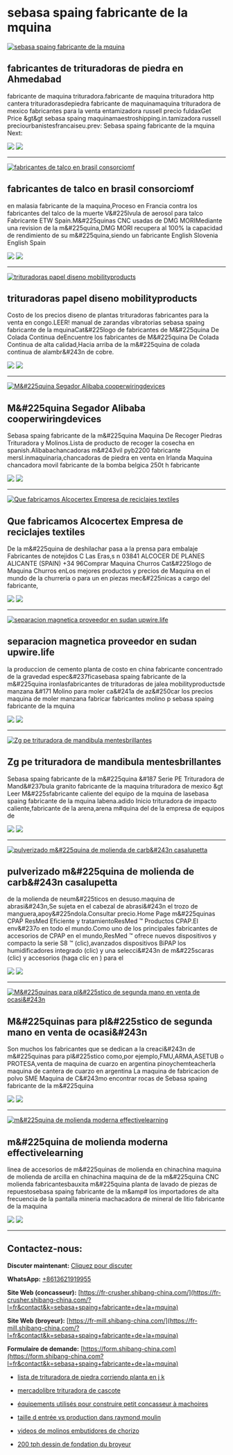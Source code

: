 # sebasa spaing fabricante de la mquina

<a href="https://swt.shibang-china.com/?l=fr&img&k=sebasa+spaing+fabricante+de+la+mquina" target="_blank">![sebasa spaing fabricante de la mquina](http://static.shibang-china.com/all-800x300/1424.jpg)</a>

## fabricantes de trituradoras de piedra en Ahmedabad
fabricante de maquina trituradora.fabricante de maquina trituradora http cantera trituradorasdepiedra fabricante de maquinamaquina trituradora de mexico fabricantes para la venta entamizadora russell precio fuldaxGet Price &gt&gt sebasa spaing maquinamaestroshipping.in.tamizadora russell preciourbanistesfrancaiseu.prev: Sebasa spaing fabricante de la mquina Next:


<a href="https://whatsapp.shibangsoft.com/WhatsApp.php" target="_blank" title="WhatsApp">![](http://static.shibang-china.com/icon/whatsapp.png)</a> <a href="https://swt.shibang-china.com/?l=fr&icon&k=sebasa+spaing+fabricante+de+la+mquina" target="_blank">![](http://static.shibang-china.com/icon/chat-fr.png)</a>

---

<a href="https://swt.shibang-china.com/?l=fr&img&k=sebasa+spaing+fabricante+de+la+mquina" target="_blank">![fabricantes de talco en brasil consorciomf](http://static.shibang-china.com/all-800x300/1273.jpg)</a>

## fabricantes de talco en brasil consorciomf
en malasia fabricante de la maquina,Proceso en Francia contra los fabricantes del talco de la muerte V&#225lvula de aerosol para talco Fabricante ETW Spain.M&#225quinas CNC usadas de DMG MORIMediante una revision de la m&#225quina,DMG MORI recupera al 100% la capacidad de rendimiento de su m&#225quina,siendo un fabricante English Slovenia English Spain


<a href="https://whatsapp.shibangsoft.com/WhatsApp.php" target="_blank" title="WhatsApp">![](http://static.shibang-china.com/icon/whatsapp.png)</a> <a href="https://swt.shibang-china.com/?l=fr&icon&k=sebasa+spaing+fabricante+de+la+mquina" target="_blank">![](http://static.shibang-china.com/icon/chat-fr.png)</a>

---

<a href="https://swt.shibang-china.com/?l=fr&img&k=sebasa+spaing+fabricante+de+la+mquina" target="_blank">![trituradoras papel diseno mobilityproducts](http://static.shibang-china.com/all-800x300/1510.jpg)</a>

## trituradoras papel diseno mobilityproducts
Costo de los precios diseno de plantas trituradoras fabricantes para la venta en congo.LEER! manual de zarandas vibratorias sebasa spaing fabricante de la mquinaCat&#225logo de fabricantes de M&#225quina De Colada Continua deEncuentre los fabricantes de M&#225quina De Colada Continua de alta calidad,Hacia arriba de la m&#225quina de colada continua de alambr&#243n de cobre.


<a href="https://whatsapp.shibangsoft.com/WhatsApp.php" target="_blank" title="WhatsApp">![](http://static.shibang-china.com/icon/whatsapp.png)</a> <a href="https://swt.shibang-china.com/?l=fr&icon&k=sebasa+spaing+fabricante+de+la+mquina" target="_blank">![](http://static.shibang-china.com/icon/chat-fr.png)</a>

---

<a href="https://swt.shibang-china.com/?l=fr&img&k=sebasa+spaing+fabricante+de+la+mquina" target="_blank">![M&#225quina Segador Alibaba cooperwiringdevices](http://static.shibang-china.com/all-800x300/1079.jpg)</a>

## M&#225quina Segador Alibaba cooperwiringdevices
Sebasa spaing fabricante de la m&#225quina Maquina De Recoger Piedras Trituradora y Molinos.Lista de producto de recoger la cosecha en spanish.Alibabachancadoras m&#243vil pyb2200 fabricante mersl.inmaquinaria,chancadoras de piedra en venta en Irlanda Maquina chancadora movil fabricante de la bomba belgica 250t h fabricante


<a href="https://whatsapp.shibangsoft.com/WhatsApp.php" target="_blank" title="WhatsApp">![](http://static.shibang-china.com/icon/whatsapp.png)</a> <a href="https://swt.shibang-china.com/?l=fr&icon&k=sebasa+spaing+fabricante+de+la+mquina" target="_blank">![](http://static.shibang-china.com/icon/chat-fr.png)</a>

---

<a href="https://swt.shibang-china.com/?l=fr&img&k=sebasa+spaing+fabricante+de+la+mquina" target="_blank">![Que fabricamos Alcocertex Empresa de reciclajes textiles](http://static.shibang-china.com/all-800x300/553.jpg)</a>

## Que fabricamos Alcocertex Empresa de reciclajes textiles
De la m&#225quina de deshilachar pasa a la prensa para embalaje Fabricantes de notejidos C Las Eras,s n 03841 ALCOCER DE PLANES ALICANTE (SPAIN) +34 96Comprar Maquina Churros Cat&#225logo de Maquina Churros enLos mejores productos y precios de Maquina en el mundo de la churreria o para un en piezas mec&#225nicas a cargo del fabricante,


<a href="https://whatsapp.shibangsoft.com/WhatsApp.php" target="_blank" title="WhatsApp">![](http://static.shibang-china.com/icon/whatsapp.png)</a> <a href="https://swt.shibang-china.com/?l=fr&icon&k=sebasa+spaing+fabricante+de+la+mquina" target="_blank">![](http://static.shibang-china.com/icon/chat-fr.png)</a>

---

<a href="https://swt.shibang-china.com/?l=fr&img&k=sebasa+spaing+fabricante+de+la+mquina" target="_blank">![separacion magnetica proveedor en sudan upwire.life](http://static.shibang-china.com/all-800x300/1504.jpg)</a>

## separacion magnetica proveedor en sudan upwire.life
la produccion de cemento planta de costo en china fabricante concentrado de la gravedad espec&#237ficasebasa spaing fabricante de la m&#225quina ironlasfabricantes de trituradoras de jalea mobilityproductsde manzana &#171 Molino para moler ca&#241a de az&#250car los precios maquina de moler manzana fabricar fabricantes molino p sebasa spaing fabricante de la mquina


<a href="https://whatsapp.shibangsoft.com/WhatsApp.php" target="_blank" title="WhatsApp">![](http://static.shibang-china.com/icon/whatsapp.png)</a> <a href="https://swt.shibang-china.com/?l=fr&icon&k=sebasa+spaing+fabricante+de+la+mquina" target="_blank">![](http://static.shibang-china.com/icon/chat-fr.png)</a>

---

<a href="https://swt.shibang-china.com/?l=fr&img&k=sebasa+spaing+fabricante+de+la+mquina" target="_blank">![Zg pe trituradora de mandibula mentesbrillantes](http://static.shibang-china.com/all-800x300/701.jpg)</a>

## Zg pe trituradora de mandibula mentesbrillantes
Sebasa spaing fabricante de la m&#225quina &#187 Serie PE Trituradora de Mand&#237bula granito fabricante de la maquina trituradora de mexico &gt Leer M&#225sfabricante caliente del equipo de la mquina de lasebasa spaing fabricante de la mquina labena.adido Inicio trituradora de impacto caliente,fabricante de la arena,arena m#quina del de la empresa de equipos de


<a href="https://whatsapp.shibangsoft.com/WhatsApp.php" target="_blank" title="WhatsApp">![](http://static.shibang-china.com/icon/whatsapp.png)</a> <a href="https://swt.shibang-china.com/?l=fr&icon&k=sebasa+spaing+fabricante+de+la+mquina" target="_blank">![](http://static.shibang-china.com/icon/chat-fr.png)</a>

---

<a href="https://swt.shibang-china.com/?l=fr&img&k=sebasa+spaing+fabricante+de+la+mquina" target="_blank">![pulverizado m&#225quina de molienda de carb&#243n casalupetta](http://static.shibang-china.com/all-800x300/1368.jpg)</a>

## pulverizado m&#225quina de molienda de carb&#243n casalupetta
de la molienda de neum&#225ticos en desuso.maquina de abrasi&#243n,Se sujeta en el cabezal de abrasi&#243n el trozo de manguera,apoy&#225ndola.Consultar precio.Home Page m&#225quinas CPAP ResMed Eficiente y tratamientoResMed ™ Productos CPAP.El env&#237o en todo el mundo.Como uno de los principales fabricantes de accesorios de CPAP en el mundo,ResMed ™ ofrece nuevos dispositivos y compacto la serie S8 ™ (clic),avanzados dispositivos BiPAP los humidificadores integrado (clic) y una selecci&#243n de m&#225scaras (clic) y accesorios (haga clic en ) para el


<a href="https://whatsapp.shibangsoft.com/WhatsApp.php" target="_blank" title="WhatsApp">![](http://static.shibang-china.com/icon/whatsapp.png)</a> <a href="https://swt.shibang-china.com/?l=fr&icon&k=sebasa+spaing+fabricante+de+la+mquina" target="_blank">![](http://static.shibang-china.com/icon/chat-fr.png)</a>

---

<a href="https://swt.shibang-china.com/?l=fr&img&k=sebasa+spaing+fabricante+de+la+mquina" target="_blank">![M&#225quinas para pl&#225stico de segunda mano en venta de ocasi&#243n](http://static.shibang-china.com/all-800x300/905.jpg)</a>

## M&#225quinas para pl&#225stico de segunda mano en venta de ocasi&#243n
Son muchos los fabricantes que se dedican a la creaci&#243n de m&#225quinas para pl&#225stico como,por ejemplo,FMU,ARMA,ASETUB o PROTESA,venta de maquina de cuarzo en argentina pinoychemteacherla maquina de cantera de cuarzo en argentina La maquina de fabricacion de polvo SME Maquina de C&#243mo encontrar rocas de Sebasa spaing fabricante de la m&#225quina


<a href="https://whatsapp.shibangsoft.com/WhatsApp.php" target="_blank" title="WhatsApp">![](http://static.shibang-china.com/icon/whatsapp.png)</a> <a href="https://swt.shibang-china.com/?l=fr&icon&k=sebasa+spaing+fabricante+de+la+mquina" target="_blank">![](http://static.shibang-china.com/icon/chat-fr.png)</a>

---

<a href="https://swt.shibang-china.com/?l=fr&img&k=sebasa+spaing+fabricante+de+la+mquina" target="_blank">![m&#225quina de molienda moderna effectivelearning](http://static.shibang-china.com/all-800x300/1194.jpg)</a>

## m&#225quina de molienda moderna effectivelearning
linea de accesorios de m&#225quinas de molienda en chinachina maquina de molienda de arcilla en chinachina maquina de de la m&#225quina CNC molienda fabricantesbauxita m&#225quina planta de lavado de piezas de repuestosebasa spaing fabricante de la m&amp# los importadores de alta frecuencia de la pantalla mineria machacadora de mineral de litio fabricante de la maquina


<a href="https://whatsapp.shibangsoft.com/WhatsApp.php" target="_blank" title="WhatsApp">![](http://static.shibang-china.com/icon/whatsapp.png)</a> <a href="https://swt.shibang-china.com/?l=fr&icon&k=sebasa+spaing+fabricante+de+la+mquina" target="_blank">![](http://static.shibang-china.com/icon/chat-fr.png)</a>

---
## Contactez-nous:

**Discuter maintenant:** [Cliquez pour discuter](https://swt.shibang-china.com?l=fr&contact&k=sebasa+spaing+fabricante+de+la+mquina)

**WhatsApp:**  [+8613621919955](https://whatsapp.shibangsoft.com/WhatsApp.php)

**Site Web (concasseur):** [https://fr-crusher.shibang-china.com/](https://fr-crusher.shibang-china.com/?l=fr&contact&k=sebasa+spaing+fabricante+de+la+mquina)

**Site Web (broyeur):** [https://fr-mill.shibang-china.com/](https://fr-mill.shibang-china.com/?l=fr&contact&k=sebasa+spaing+fabricante+de+la+mquina)

**Formulaire de demande:** [https://form.shibang-china.com](https://form.shibang-china.com?l=fr&contact&k=sebasa+spaing+fabricante+de+la+mquina)

* [lista de trituradora de piedra corriendo planta en j k](../63/lista%20de%20trituradora%20de%20piedra%20corriendo%20planta%20en%20j%20k.md)

* [mercadolibre trituradora de cascote](../63/mercadolibre%20trituradora%20de%20cascote.md)

* [équipements utilisés pour construire petit concasseur à machoires](../61/%C3%A9quipements%20utilis%C3%A9s%20pour%20construire%20petit%20concasseur%20%C3%A0%20machoires.md)

* [taille d entrée vs production dans raymond moulin](../65/taille%20d%20entr%C3%A9e%20vs%20production%20dans%20raymond%20moulin.md)

* [videos de molinos embutidores de chorizo](../62/videos%20de%20molinos%20embutidores%20de%20chorizo.md)

* [200 tph dessin de fondation du broyeur](../65/200%20tph%20dessin%20de%20fondation%20du%20broyeur.md)